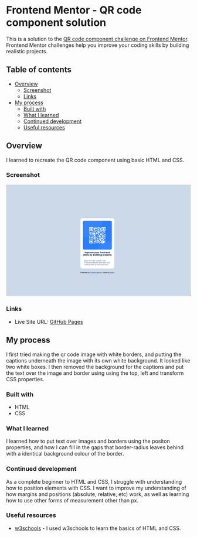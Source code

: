 # Frontend Mentor - QR code component solution

This is a solution to the [QR code component challenge on Frontend Mentor](https://www.frontendmentor.io/challenges/qr-code-component-iux_sIO_H). Frontend Mentor challenges help you improve your coding skills by building realistic projects. 

## Table of contents

- [Overview](#overview)
  - [Screenshot](#screenshot)
  - [Links](#links)
- [My process](#my-process)
  - [Built with](#built-with)
  - [What I learned](#what-i-learned)
  - [Continued development](#continued-development)
  - [Useful resources](#useful-resources)



## Overview
I learned to recreate the QR code component using basic HTML and CSS.

### Screenshot

![Screenshot of QR code component](/screenshot.png)

### Links
- Live Site URL: [GitHub Pages](https://aljacly.github.io/qrscan/)

## My process

I first tried making the qr code image with white borders, and putting the captions underneath the image with its own white background. It looked like two white boxes. I then removed the background for the captions and put the text over the image and border using using the top, left and transform CSS properties. 

### Built with

- HTML
- CSS 

### What I learned

I learned how to put text over images and borders using the positon properties, and how I can fill in the gaps that border-radius leaves behind with a identical background colour of the border. 

### Continued development
As a complete beginner to HTML and CSS, I struggle with understanding how to position elements with CSS. I want to improve my understanding of how margins and positions (absolute, relative, etc) work, as well as learning how to use other forms of measurement other than px.

### Useful resources

- [w3schools](https://www.w3schools.com/) - I used w3schools to learn the basics of HTML and CSS.

